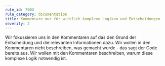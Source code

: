 ```yaml
---
rule_id: 7003
rule_category: documentation
title: Kommentare nur für wirklich komplexe Logiken und Entscheidungen verwenden 
severity: 2
---
```

Wir fokussieren uns in den Kommentaren auf das den Grund der Entscheidung und die relevanten Informationen dazu.
Wir wollen in den Kommentaren nicht beschreiben, was gemacht wurde - das sagt der Code bereits aus.
Wir wollen mit den Kommentaren beschreiben, warum diese komplexe Logik notwendig ist.
